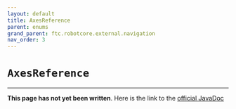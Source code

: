```yaml
---
layout: default
title: AxesReference
parent: enums
grand_parent: ftc.robotcore.external.navigation
nav_order: 3
---
```

# `AxesReference`
---
**This page has not yet been written**. Here is the link to the [official JavaDoc](https://ftctechnh.github.io/ftc_app/doc/javadoc/org/firstinspires/ftc/robotcore/external/navigation/AxesReference.html)
        